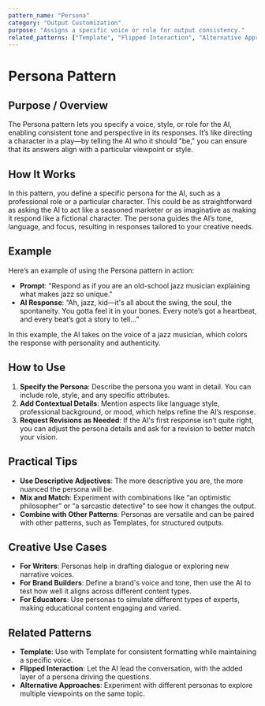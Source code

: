 ```yaml
---
pattern_name: "Persona"
category: "Output Customization"
purpose: "Assigns a specific voice or role for output consistency."
related_patterns: ["Template", "Flipped Interaction", "Alternative Approaches"]
---
```


# Persona Pattern

## Purpose / Overview
The Persona pattern lets you specify a voice, style, or role for the AI, enabling consistent tone and perspective in its responses. It’s like directing a character in a play—by telling the AI who it should "be," you can ensure that its answers align with a particular viewpoint or style.

## How It Works
In this pattern, you define a specific persona for the AI, such as a professional role or a particular character. This could be as straightforward as asking the AI to act like a seasoned marketer or as imaginative as making it respond like a fictional character. The persona guides the AI’s tone, language, and focus, resulting in responses tailored to your creative needs.

## Example
Here’s an example of using the Persona pattern in action:

- **Prompt**: "Respond as if you are an old-school jazz musician explaining what makes jazz so unique."
- **AI Response**: “Ah, jazz, kid—it's all about the swing, the soul, the spontaneity. You gotta feel it in your bones. Every note’s got a heartbeat, and every beat’s got a story to tell…”

In this example, the AI takes on the voice of a jazz musician, which colors the response with personality and authenticity.

## How to Use
1. **Specify the Persona**: Describe the persona you want in detail. You can include role, style, and any specific attributes.
2. **Add Contextual Details**: Mention aspects like language style, professional background, or mood, which helps refine the AI’s response.
3. **Request Revisions as Needed**: If the AI's first response isn’t quite right, you can adjust the persona details and ask for a revision to better match your vision.

## Practical Tips
- **Use Descriptive Adjectives**: The more descriptive you are, the more nuanced the persona will be.
- **Mix and Match**: Experiment with combinations like “an optimistic philosopher” or “a sarcastic detective” to see how it changes the output.
- **Combine with Other Patterns**: Personas are versatile and can be paired with other patterns, such as Templates, for structured outputs.

## Creative Use Cases
- **For Writers**: Personas help in drafting dialogue or exploring new narrative voices.
- **For Brand Builders**: Define a brand's voice and tone, then use the AI to test how well it aligns across different content types.
- **For Educators**: Use personas to simulate different types of experts, making educational content engaging and varied.

## Related Patterns
- **Template**: Use with Template for consistent formatting while maintaining a specific voice.
- **Flipped Interaction**: Let the AI lead the conversation, with the added layer of a persona driving the questions.
- **Alternative Approaches**: Experiment with different personas to explore multiple viewpoints on the same topic.